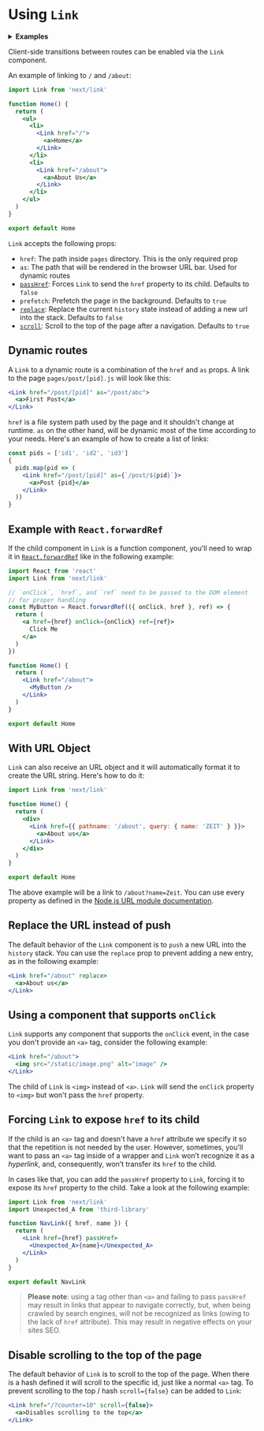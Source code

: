 # Using `Link`

<details>
  <summary><b>Examples</b></summary>
  <ul>
    <li><a href="https://github.com/zeit/next.js/tree/canary/examples/hello-world">Hello World</a></li>
  </ul>
</details>

Client-side transitions between routes can be enabled via the `Link` component.

An example of linking to `/` and `/about`:

```jsx
import Link from 'next/link'

function Home() {
  return (
    <ul>
      <li>
        <Link href="/">
          <a>Home</a>
        </Link>
      </li>
      <li>
        <Link href="/about">
          <a>About Us</a>
        </Link>
      </li>
    </ul>
  )
}

export default Home
```

`Link` accepts the following props:

- `href`: The path inside `pages` directory. This is the only required prop
- `as`: The path that will be rendered in the browser URL bar. Used for dynamic routes
- [`passHref`](#forcing-Link-to-expose-href-to-its-child): Forces `Link` to send the `href` property to its child. Defaults to `false`
- `prefetch`: Prefetch the page in the background. Defaults to `true`
- [`replace`](#replace-the-url-instead-of-push): Replace the current `history` state instead of adding a new url into the stack. Defaults to `false`
- [`scroll`](#disable-scrolling-to-the-top-of-the-page): Scroll to the top of the page after a navigation. Defaults to `true`

## Dynamic routes

A `Link` to a dynamic route is a combination of the `href` and `as` props. A link to the page `pages/post/[pid].js` will look like this:

```jsx
<Link href="/post/[pid]" as="/post/abc">
  <a>First Post</a>
</Link>
```

`href` is a file system path used by the page and it shouldn't change at runtime. `as` on the other hand, will be dynamic most of the time according to your needs. Here's an example of how to create a list of links:

```jsx
const pids = ['id1', 'id2', 'id3']
{
  pids.map(pid => (
    <Link href="/post/[pid]" as={`/post/${pid}`}>
      <a>Post {pid}</a>
    </Link>
  ))
}
```

## Example with `React.forwardRef`

If the child component in `Link` is a function component, you'll need to wrap it in [`React.forwardRef`](https://reactjs.org/docs/react-api.html#reactforwardref) like in the following example:

```jsx
import React from 'react'
import Link from 'next/link'

// `onClick`, `href`, and `ref` need to be passed to the DOM element
// for proper handling
const MyButton = React.forwardRef(({ onClick, href }, ref) => {
  return (
    <a href={href} onClick={onClick} ref={ref}>
      Click Me
    </a>
  )
})

function Home() {
  return (
    <Link href="/about">
      <MyButton />
    </Link>
  )
}

export default Home
```

## With URL Object

`Link` can also receive an URL object and it will automatically format it to create the URL string. Here's how to do it:

```jsx
import Link from 'next/link'

function Home() {
  return (
    <div>
      <Link href={{ pathname: '/about', query: { name: 'ZEIT' } }}>
        <a>About us</a>
      </Link>
    </div>
  )
}

export default Home
```

The above example will be a link to `/about?name=Zeit`. You can use every property as defined in the [Node.js URL module documentation](https://nodejs.org/api/url.html#url_url_strings_and_url_objects).

## Replace the URL instead of push

The default behavior of the `Link` component is to `push` a new URL into the `history` stack. You can use the `replace` prop to prevent adding a new entry, as in the following example:

```jsx
<Link href="/about" replace>
  <a>About us</a>
</Link>
```

## Using a component that supports `onClick`

`Link` supports any component that supports the `onClick` event, in the case you don't provide an `<a>` tag, consider the following example:

```jsx
<Link href="/about">
  <img src="/static/image.png" alt="image" />
</Link>
```

The child of `Link` is `<img>` instead of `<a>`. `Link` will send the `onClick` property to `<img>` but won't pass the `href` property.

## Forcing `Link` to expose `href` to its child

If the child is an `<a>` tag and doesn't have a `href` attribute we specify it so that the repetition is not needed by the user. However, sometimes, you’ll want to pass an `<a>` tag inside of a wrapper and `Link` won’t recognize it as a _hyperlink_, and, consequently, won’t transfer its `href` to the child.

In cases like that, you can add the `passHref` property to `Link`, forcing it to expose its `href` property to the child. Take a look at the following example:

```jsx
import Link from 'next/link'
import Unexpected_A from 'third-library'

function NavLink({ href, name }) {
  return (
    <Link href={href} passHref>
      <Unexpected_A>{name}</Unexpected_A>
    </Link>
  )
}

export default NavLink
```

> **Please note**: using a tag other than `<a>` and failing to pass `passHref` may result in links that appear to navigate correctly, but, when being crawled by search engines, will not be recognized as links (owing to the lack of `href` attribute). This may result in negative effects on your sites SEO.

## Disable scrolling to the top of the page

The default behavior of `Link` is to scroll to the top of the page. When there is a hash defined it will scroll to the specific id, just like a normal `<a>` tag. To prevent scrolling to the top / hash `scroll={false}` can be added to `Link`:

```jsx
<Link href="/?counter=10" scroll={false}>
  <a>Disables scrolling to the top</a>
</Link>
```
